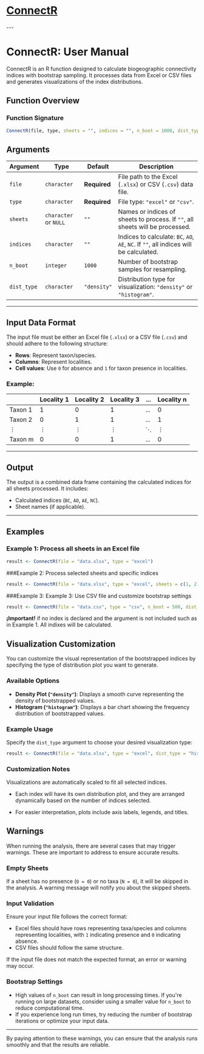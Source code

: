 <h1> 
<a href="https://chuchodc.github.io/ConnectR/">ConnectR</a>
</h1>
---

# ConnectR: User Manual

ConnectR is an R function designed to calculate biogeographic connectivity indices with bootstrap sampling. It processes data from Excel or CSV files and generates visualizations of the index distributions.


## **Function Overview**

### **Function Signature**
```r
ConnectR(file, type, sheets = "", indices = "", n_boot = 1000, dist_type = "density")
```

## **Arguments**

| Argument    | Type                 | Default        | Description                                                                                 |
|-------------|----------------------|----------------|---------------------------------------------------------------------------------------------|
| `file`      | `character`          | **Required**   | File path to the Excel (`.xlsx`) or CSV (`.csv`) data file.                                 |
| `type`      | `character`          | **Required**   | File type: `"excel"` or `"csv"`.                                                           |
| `sheets`    | `character` or `NULL`| `""`           | Names or indices of sheets to process. If `""`, all sheets will be processed.              |
| `indices`   | `character`          | `""`           | Indices to calculate: `BC`, `AO`, `AE`, `NC`. If `""`, all indices will be calculated.     |
| `n_boot`    | `integer`            | `1000`         | Number of bootstrap samples for resampling.                                                |
| `dist_type` | `character`          | `"density"`    | Distribution type for visualization: `"density"` or `"histogram"`.                         |

---



## **Input Data Format**

The input file must be either an Excel file (`.xlsx`) or a CSV file (`.csv`) and should adhere to the following structure:  
- **Rows**: Represent taxon/species.  
- **Columns**: Represent localities.  
- **Cell values**: Use `0` for absence and `1` for taxon presence in localities.  

### Example:
|         | Locality 1 | Locality 2 | Locality 3 | ... | Locality n |
|---------|-----------|-----------|-----------|-------|---|
| Taxon 1 | 1         | 0         | 1         |...    |0  |
| Taxon 2 | 0         | 1         | 1         |...    |1  | 
|     ⋮   |  ⋮         |  ⋮        |   ⋮        |  ⋱   | ⋮  |
| Taxon m | 0         | 0         |  1        |  ...  | 0  |

---




## **Output**

The output is a combined data frame containing the calculated indices for all sheets processed. It includes:  
- Calculated indices (`BC`, `AO`, `AE`, `NC`).  
- Sheet names (if applicable).  

---

## **Examples**

### Example 1: Process all sheets in an Excel file
```R
result <- ConnectR(file = "data.xlsx", type = "excel")
```
###Example 2: Process selected sheets and specific indices
```R
result <- ConnectR(file = "data.xlsx", type = "excel", sheets = c(1, 2), indices = c("BC", "AO"))
```
###Example 3: Example 3: Use CSV file and customize bootstrap settings
```R
result <- ConnectR(file = "data.csv", type = "csv", n_boot = 500, dist_type = "histogram")
```

**¡Important!** if no index is declared and the argument is not included such as in Example 1. All indixes will be calculated. 


## **Visualization Customization**

You can customize the visual representation of the bootstrapped indices by specifying the type of distribution plot you want to generate.  

### **Available Options**
- **Density Plot (`"density"`)**: Displays a smooth curve representing the density of bootstrapped values.  
- **Histogram (`"histogram"`)**: Displays a bar chart showing the frequency distribution of bootstrapped values.

### **Example Usage**
Specify the `dist_type` argument to choose your desired visualization type:
```R
result <- ConnectR(file = "data.xlsx", type = "excel", dist_type = "histogram")
```
### **Customization Notes**

Visualizations are automatically scaled to fit all selected indices.

- Each index will have its own distribution plot, and they are arranged dynamically based on the number of indices selected.
  
- For easier interpretation, plots include axis labels, legends, and titles.

## **Warnings**

When running the analysis, there are several cases that may trigger warnings. These are important to address to ensure accurate results.

### **Empty Sheets**
If a sheet has no presence (`O = 0`) or no taxa (`N = 0`), it will be skipped in the analysis. A warning message will notify you about the skipped sheets.  


### **Input Validation**
Ensure your input file follows the correct format:
- Excel files should have rows representing taxa/species and columns representing localities, with `1` indicating presence and `0` indicating absence.
- CSV files should follow the same structure.

If the input file does not match the expected format, an error or warning may occur.

### **Bootstrap Settings**
- High values of `n_boot` can result in long processing times. If you're running on large datasets, consider using a smaller value for `n_boot` to reduce computational time.
- If you experience long run times, try reducing the number of bootstrap iterations or optimize your input data.

---

By paying attention to these warnings, you can ensure that the analysis runs smoothly and that the results are reliable.
